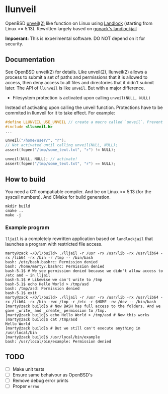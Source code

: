 # llunveil

OpenBSD [unveil(2)][unveil] like function on Linux using [Landlock][landlock] (starting from Linux >= 5.13). Rewritten largely based on [gonack's landlockjail][landlockjail]

**Impoerant:** This is experimental software. DO NOT depend on it for security.

## Documentation

See OpenBSD unveil(2) for details. Like unveil(2), llunveil(2) allows a process to submit a set of paths and permissions that it is allowed to access, then deny access to all files and directories that it didn't submit later. The API of `llunveil` is like `unveil`. But with a major difference.

* Filesystem protection is activated upon calling `unveil(NULL, NULL)`

Instead of activating upon calling the unveil function. Protections have to be commited in llunveil for it to take effect. For example:

```c
#define LLUNVEIL_USE_UNVEIL // create a macro called `unveil`. Prevent conflict
#include <llunveil.h>
...

unveil("/home/user/", "r");
// Not activated until calling unveil(NULL, NULL);
assert(fopen("/tmp/some_text.txt", "r") != NULL);

unveil(NULL, NULL); // activate!
assert(fopen("/tmp/some_text.txt", "r") == NULL);
```

[unveil]: https://man.openbsd.org/unveil
[landlock]: https://landlock.io/
[landlockjail]: https://github.com/gnoack/landlockjail

## How to build

You need a C11 compatiable compiler. And be on Linux >= 5.13 (for the syscall numbers). And CMake for build generation.

```
mkdir build
cmake ..
make -j
```

### Example program

`lljail` is a completely rewritten application based on `landlockjail` that launches a program with restricted file access.

```
marty@zack ~/D/l/build> ./lljail -r /usr -rx /usr/lib -rx /usr/lib64 -rx /lib64 -rx /bin -r /tmp -- /bin/bash
bash: /etc/bash.bashrc: Permission denied
bash: /home/marty/.bashrc: Permission denied
bash-5.1$ # We see permission denied because we didn't allow access to /etc and ~ in lljail
bash-5.1$ # Likewise we can't write to /tmp
bash-5.1$ echo Hello World > /tmp/asd
bash: /tmp/asd: Permission denied
bash-5.1$ exit
marty@zack ~/D/l/build> ./lljail -r /usr -rx /usr/lib -rx /usr/lib64 -rx /lib64 -rx /bin -rwc /tmp -r /etc -r $HOME -rw /dev -- /bin/bash
[marty@zack build]$ # Now BASH has full access to the folders. And we gave _write_ and _create_ permission to /tmp.
[marty@zack build]$ echo Hello World > /tmp/asd # Now this works
[marty@zack build]$ cat /tmp/asd
Hello World
[marty@zack build]$ # But we still can't execute anything in /usr/local/bin
[marty@zack build]$ /usr/local/bin/example
bash: /usr/local/bin/example: Permission denied
```



## TODO

- [ ] Make unit tests
- [ ] Ensure same behaivour as OpenBSD's
- [ ] Remove debug error prints
- [ ] Proper `errno`